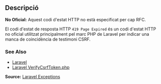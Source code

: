 ## Descripció

<aside class="warning"><strong>No Oficial:</strong> Aquest codi d'estat HTTP no està especificat per cap RFC.</aside>

El codi d'estat de resposta HTTP `419 Page Expired` és un codi d'estat HTTP no oficial utilitzat principalment pel marc PHP de Laravel per indicar una manca de coincidència de testimoni CSRF.

### See Also

- [Laravel](https://laravel.com/)
- [Laravel VerifyCsrfToken.php](https://github.com/laravel/framework/blob/v11.19.0/src/Illuminate/Foundation/Http/Middleware/VerifyCsrfToken.php#L95)

**Source:** [Laravel Exceptions](https://github.com/laravel/framework/blob/v11.19.0/src/Illuminate/Foundation/Exceptions/views/419.blade.php)
